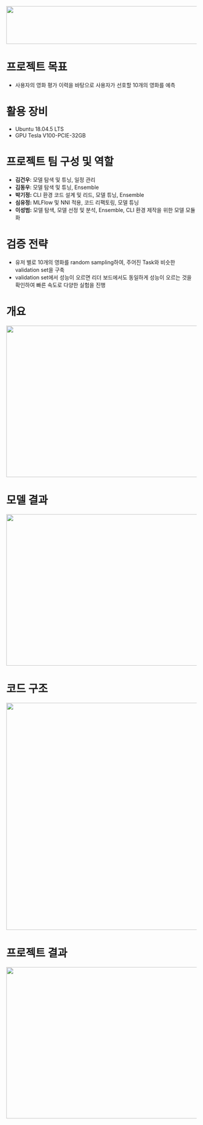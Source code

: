 <p align="center"><img src="https://user-images.githubusercontent.com/65529313/163712073-7d2dcd09-4c1f-4bab-935f-42de292300bb.png" width="800" height="100"/></p>

# 프로젝트 목표
- 사용자의 영화 평가 이력을 바탕으로 사용자가 선호할 10개의 영화를 예측

# 활용 장비
- Ubuntu 18.04.5 LTS
- GPU Tesla V100-PCIE-32GB

# 프로젝트 팀 구성 및 역할
- **김건우**: 모델 탐색 및 튜닝, 일정 관리
- **김동우**: 모델 탐색 및 튜닝, Ensemble
- **박기정:** CLI 환경 코드 설계 및 리드, 모델 튜닝, Ensemble
- **심유정:** MLFlow 및 NNI 적용, 코드 리팩토링, 모델 튜닝
- **이성범:** 모델 탐색, 모델 선정 및 분석, Ensemble, CLI 환경 제작을 위한 모델 모듈화

# 검증 전략
- 유저 별로 10개의 영화를 random sampling하여, 주어진 Task와 비슷한 validation set을 구축
-  validation set에서 성능이 오르면 리더 보드에서도 동일하게 성능이 오르는 것을 확인하여 빠른 속도로 다양한 실험을 진행

# 개요
<p align="center"><img src="https://user-images.githubusercontent.com/65529313/163712255-1d1a02de-8eb1-4a6b-905d-ebe7771ee7fa.png" width="1000" height="400"/></p>

# 모델 결과
<p align="center"><img src="https://user-images.githubusercontent.com/65529313/163712308-8c09cdd5-7cde-4bb8-8e3d-cddd329bde53.png" width="1000" height="400"/></p>

# 코드 구조
<p align="center"><img src="https://user-images.githubusercontent.com/65529313/163712323-df153c2e-1502-4441-b3d3-ab187372d593.png" width="1000" height="600"/></p>

# 프로젝트 결과
<p align="center"><img src="https://user-images.githubusercontent.com/65529313/163712409-28c29a8d-b13d-4328-a617-6818f232c84e.png" width="1000" height="400"/></p>
